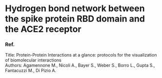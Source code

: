 # Hydrogen bond network between the spike protein RBD domain and the ACE2 receptor 



### Ref.   
Title: Protein-Protein Interactions at a glance: protocols for the visualization of biomolecular interactions  
Authors: Agamennone M., Nicoli A., Bayer S., Weber S., Borro L., Gupta S., Fantacuzzi M., Di Pizio A.  
